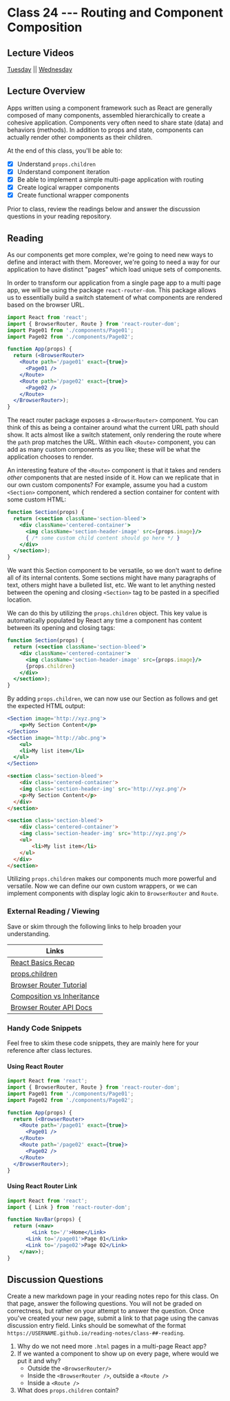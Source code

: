 # Class 24 --- Routing and Component Composition

## Lecture Videos

[Tuesday]() || [Wednesday]()

## Lecture Overview

Apps written using a component framework such as React are generally composed of many components, assembled hierarchically to create a cohesive application. Components very often need to share state (data) and behaviors (methods). In addition to props and state, components can actually render other components as their children.

At the end of this class, you'll be able to:

-   [x] Understand `props.children`
-   [x] Understand component iteration 
-   [x] Be able to implement a simple multi-page application with routing 
-   [x] Create logical wrapper components
-   [x] Create functional wrapper components

Prior to class, review the readings below and answer the discussion questions in your reading repository.

## Reading

As our components get more complex, we're going to need new ways to define and interact with them. Moreover, we're going to need a way for our application to have distinct "pages" which load unique sets of components. 

In order to transform our application from a single page app to a multi page app, we will be using the package `react-router-dom`. This package allows us to essentially build a switch statement of what components are rendered based on the browser URL. 

```jsx
import React from 'react';
import { BrowserRouter, Route } from 'react-router-dom'; 
import Page01 from './components/Page01'; 
import Page02 from './components/Page02'; 

function App(props) {
  return (<BrowserRouter>
  	<Route path='/page01' exact={true}>
      <Page01 />
    </Route>
    <Route path='/page02' exact={true}>
      <Page02 />
    </Route>
  </BrowserRouter>);
}
```

The react router package exposes a `<BrowserRouter>` component. You can think of this as being a container around what the current URL path should show. It acts almost like a switch statement, only rendering the route where the `path` prop matches the URL. Within each `<Route>` component, you can add as many custom components as you like; these will be what the application chooses to render. 

An interesting feature of the `<Route>` component is that it takes and renders *other* components that are nested inside of it. How can we replicate that in our own custom components? For example, assume you had a custom `<Section>` component, which rendered a section container for content with some custom HTML: 

```jsx
function Section(props) {
  return (<section className='section-bleed'>
  	<div className='centered-container'>
      <img className='section-header-image' src={props.image}/>
      { /* some custom child content should go here */ }
    </div>
  </section>); 
}
```

We want this Section component to be versatile, so we don't want to define all of its internal contents. Some sections might have many paragraphs of text, others might have a bulleted list, etc. We want to let anything nested between the opening and closing `<Section>` tag to be pasted in a specified location. 

We can do this by utilizing the `props.children` object. This key value is automatically populated by React any time a component has content between its opening and closing tags: 

```jsx
function Section(props) {
  return (<section className='section-bleed'>
  	<div className='centered-container'>
      <img className='section-header-image' src={props.image}/>
      {props.children}
    </div>
  </section>); 
}
```

By adding `props.children`, we can now use our Section as follows and get the expected HTML output: 

```jsx
<Section image='http://xyz.png'>
	<p>My Section Content</p>
</Section>
<Section image='http://abc.png'>
	<ul>
  	<li>My list item</li>
  </ul>
</Section>
```

```html
<section class='section-bleed'>
	<div class='centered-container'>
    <img class='section-header-img' src='http://xyz.png'/>
    <p>My Section Content</p>
  </div>
</section>

<section class='section-bleed'>
	<div class='centered-container'>
    <img class='section-header-img' src='http://xyz.png'/>
    <ul>
  		<li>My list item</li>
  	</ul>
  </div>
</section>
```

Utilizing `props.children` makes our components much more powerful and versatile. Now we can define our own custom wrappers, or we can implement components with display logic akin to `BrowserRouter` and `Route`. 

### External Reading / Viewing

Save or skim through the following links to help broaden your understanding.

| Links                                                        |
| ------------------------------------------------------------ |
| [React Basics Recap](https://medium.freecodecamp.org/these-are-the-concepts-you-should-know-in-react-js-after-you-learn-the-basics-ee1d2f4b8030) |
| [props.children](https://codeburst.io/a-quick-intro-to-reacts-props-children-cb3d2fce4891) |
| [Browser Router Tutorial](https://blog.pshrmn.com/entry/simple-react-router-v4-tutorial/) |
| [Composition vs Inheritance](https://reactjs.org/docs/composition-vs-inheritance.html) |
| [Browser Router API Docs](https://reacttraining.com/react-router/web/api) |

### Handy Code Snippets

Feel free to skim these code snippets, they are mainly here for your reference after class lectures.

#### Using React Router

```jsx
import React from 'react';
import { BrowserRouter, Route } from 'react-router-dom'; 
import Page01 from './components/Page01'; 
import Page02 from './components/Page02'; 

function App(props) {
  return (<BrowserRouter>
  	<Route path='/page01' exact={true}>
      <Page01 />
    </Route>
    <Route path='/page02' exact={true}>
      <Page02 />
    </Route>
  </BrowserRouter>);
}
```

#### Using React Router Link

```jsx
import React from 'react';
import { Link } from 'react-router-dom'; 

function NavBar(props) {
  return (<nav>
    	<Link to='/'>Home</Link>
      <Link to='/page01'>Page 01</Link>
      <Link to='/page02'>Page 02</Link>
    </nav>);
}
```

## Discussion Questions

Create a new markdown page in your reading notes repo for this class. On that page, answer the following questions. You will not be graded on correctness, but rather on your attempt to answer the question. Once you've created your new page, submit a link to that page using the canvas discussion entry field. Links should be somewhat of the format `https://USERNAME.github.io/reading-notes/class-##-reading`.

1. Why do we not need more `.html` pages in a multi-page React app? 
2. If we wanted a component to show up on every page, where would we put it and why?
   - Outside the `<BrowserRouter/>`
   - Inside the `<BrowserRouter />`, outside a `<Route />`
   - Inside a `<Route />`
3. What does `props.children` contain? 